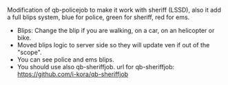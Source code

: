 Modification of qb-policejob to make it work with sheriff (LSSD), also it add a full blips system, blue for police, green for sheriff, red for ems.

  - Blips: Change the blip if you are walking, on a car, on an helicopter or bike.
  - Moved blips logic to server side so they will update ven if out of the "scope".
  - You can see police and ems blips.
  - You should use  also qb-sheriffjob.
url for qb-sheriffjob: https://github.com/i-kora/qb-sheriffjob





